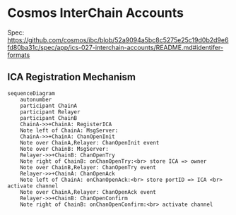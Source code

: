 # Cosmos InterChain Accounts

Spec: https://github.com/cosmos/ibc/blob/52a9094a5bc8c5275e25c19d0b2d9e6fd80ba31c/spec/app/ics-027-interchain-accounts/README.md#identifer-formats

## ICA Registration Mechanism

```mermaid
sequenceDiagram
    autonumber
    participant ChainA
    participant Relayer
    participant ChainB
    ChainA->>+ChainA: RegisterICA
    Note left of ChainA: MsgServer:
    ChainA->>+ChainA: ChanOpenInit
    Note over ChainA,Relayer: ChanOpenInit event
    Note over ChainB: MsgServer:
    Relayer->>+ChainB: ChanOpenTry
    Note right of ChainB: onChanOpenTry:<br> store ICA => owner
    Note over ChainB,Relayer: ChanOpenTry event
    Relayer->>+ChainA: ChanOpenAck
    Note left of ChainA: onChanOpenAck:<br> store portID => ICA <br> activate channel
    Note over ChainA,Relayer: ChanOpenAck event
    Relayer->>+ChainB: ChanOpenConfirm
    Note right of ChainB: onChanOpenConfirm:<br> activate channel
```

